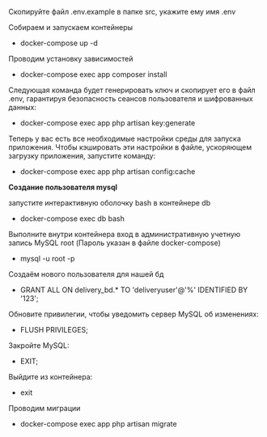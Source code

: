 
Скопируйте файл .env.example в папке src, укажите ему имя .env

Собираем и запускаем контейнеры
- docker-compose up -d

Проводим установку зависимостей
- docker-compose exec app composer install

Следующая команда будет генерировать ключ и скопирует его в файл .env, 
гарантируя безопасность сеансов пользователя и шифрованных данных:
- docker-compose exec app php artisan key:generate

Теперь у вас есть все необходимые настройки среды для запуска приложения. 
Чтобы кэшировать эти настройки в файле, ускоряющем загрузку приложения, запустите команду:
- docker-compose exec app php artisan config:cache

<b>Создание пользователя mysql</b>

запустите интерактивную оболочку bash в контейнере db
- docker-compose exec db bash

Выполните внутри контейнера вход в административную учетную запись MySQL root (Пароль указан в файле docker-compose)
- mysql -u root -p


Создаём нового пользователя для нашей бд
- GRANT ALL ON delivery_bd.* TO 'deliveryuser'@'%' IDENTIFIED BY '123';

Обновите привилегии, чтобы уведомить сервер MySQL об изменениях:
- FLUSH PRIVILEGES;

Закройте MySQL:
- EXIT;

Выйдите из контейнера:
- exit

Проводим миграции
- docker-compose exec app php artisan migrate